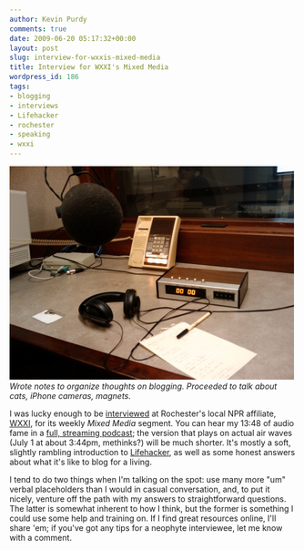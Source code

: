 ```yaml
---
author: Kevin Purdy
comments: true
date: 2009-06-20 05:17:32+00:00
layout: post
slug: interview-for-wxxis-mixed-media
title: Interview for WXXI's Mixed Media
wordpress_id: 186
tags:
- blogging
- interviews
- Lifehacker
- rochester
- speaking
- wxxi
---
```


![wxxi](/assets/uploads/2009/06/wxxi.jpg)
_Wrote notes to organize thoughts on blogging. Proceeded to talk about cats, iPhone cameras, magnets._

I was lucky enough to be [interviewed](http://www.publicbroadcasting.net/wxxi/news.newsmain/article/2446/0/1520186/Mixed.Media/Mixed.Media..Life.Hacking.06-24-09) at Rochester's local NPR affiliate, [WXXI](http://wxxi.org), for its weekly _Mixed Media_ segment. You can hear my 13:48 of audio fame in a [full, streaming podcast](http://www.publicbroadcasting.net/wxxi/news.newsmain/article/2446/0/1520186/Mixed.Media/Mixed.Media..Life.Hacking.06-24-09); the version that plays on actual air waves (July 1 at about 3:44pm, methinks?) will be much shorter. It's mostly a soft, slightly rambling introduction to [Lifehacker](http://lifehacker.com), as well as some honest answers about what it's like to blog for a living.

I tend to do two things when I'm talking on the spot: use many more "um" verbal placeholders than I would in casual conversation, and, to put it nicely, venture off the path with my answers to straightforward questions. The latter is somewhat inherent to how I think, but the former is something I could use some help and training on. If I find great resources online, I'll share 'em; if you've got any tips for a neophyte interviewee, let me know with a comment.
